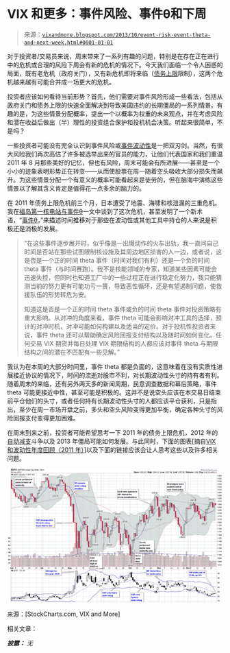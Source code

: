 <!--yml

分类：未分类

日期：2024-05-18 16:13:14

-->

# VIX 和更多：事件风险、事件θ和下周

> 来源：[`vixandmore.blogspot.com/2013/10/event-risk-event-theta-and-next-week.html#0001-01-01`](http://vixandmore.blogspot.com/2013/10/event-risk-event-theta-and-next-week.html#0001-01-01)

对于投资者/交易员来说，周末带来了一系列有趣的问题，特别是在存在正在进行中的危机或合理的风险下周会有新的危机的情况下。今天我们面临一个令人困惑的局面，既有老危机（政府关门），又有新危机即将来临（[债务上限](http://vixandmore.blogspot.com/search/label/debt%20ceiling)限制），这两个危机越来越有可能合并成一场更大的危机。

投资者应该如何看待当前形势？首先，他们需要对事件风险形成一些看法，包括从政府关门和债务上限的快速全面解决到导致美国违约的长期僵局的一系列情景。有趣的是，为这些情景分配概率，提出一个以概率为权重的未来观点，并在考虑风险和潜在收益后做出（半）理性的投资组合保护和投机机会决策。听起来很简单，不是吗？

一些投资者可能没有完全认识到事件风险或[事件波动性](http://vixandmore.blogspot.com/search/label/event%20volatility)是一把双刃剑。当然，有很大风险我们再次高估了许多被选举出来的官员的能力，让他们代表国家和我们重温 2011 年 8 月那些美好的记忆，但也有风险，周末可能会有所进展——甚至是一个小小的迹象表明形势正在转变——从而使股票在周一随着空头吸收大部分损失而飙升。为这些情景分配一个有意义的概率可能看起来是徒劳的，但在脑海中演练这些情景以了解其含义肯定是值得花一点多余的脑力的。

在 2011 年债务上限危机前三个月，日本遭受了地震、海啸和核泄漏的三重危机。我在[福岛第一核电站与事件θ](http://vixandmore.blogspot.com/2011/03/fukushima-daiichi-and-event-theta.html)一文中谈到了这次危机，甚至发明了一个新术语，“[事件θ](http://vixandmore.blogspot.com/search/label/event%20theta)，”来描述时间推移对于那些在波动性或其他工具中持仓的人来说是积极还是消极的发展。

> “在这些事件逐步展开时，似乎像是一出慢动作的火车出轨，我一直问自己时间是否站在那些试图限制核设施及其周边地区损害的人一边，或者说，这是否是一个正的时间 theta 事件（时间对我们有利）还是一个负的时间 theta 事件（与时间赛跑）。我不是核能领域的专家，知道某些因素可能会迅速失控，但同时也知道工厂中的一些过程正在进行稳定化努力，我只能猜测当前的努力更有可能功亏一篑，导致恶性循环，还是有望遏制问题，使救援队伍的形势转危为安。
> 
> 知道这是否是一个正的时间 theta 事件或负的时间 theta 事件对投资策略有重大影响。从对冲的角度来看，事件 theta 可能会影响对冲工具的选择，预计的对冲时机，对冲可能如何构建以及适当的定价。对于投机性投资者来说，事件 theta 还可以帮助确定风险回报支付结构以及随时间如何变化。任何交易 VIX 期货并每日处理 VIX 期限结构的人都应该对事件 theta 与期限结构之间的潜在不匹配有一些见解。”

我认为在本周的大部分时间里，事件 theta 都是负面的，这意味着在没有实质性进展接近协议的情况下，时间的流逝对股市不利，对长期波动性头寸的持有者有利。随着周末的来临，还有另外两天多的新闻周期，民意调查数据和幕后策略，事件 theta 可能更接近中性，甚至可能是积极的。这并不是说空头应该在本交易日结束前平仓他们的头寸，或者任何持有长期波动性头寸的人都应该平仓获利，只是指出，至少在周一市场开盘之前，多头和空头风险变得更加平衡，确定各种头寸的风险回报支付变得更加困难。

在周末到来之前，投资者可能希望思考一下 2011 年的债务上限危机，2012 年的[自动减支](http://vixandmore.blogspot.com/search/label/sequestration)斗争以及 2013 年僵局可能如何发展。与此同时，下面的图表[摘自[VIX 和波动性年度回顾（2011 年）](http://vixandmore.blogspot.com/2012/01/year-in-vix-and-volatility-2011.html)]以及下面的链接应该会让人思考这些以及许多相关问题。

![](img/06e822fe02e85345e84f0922e4402992.png)

来源：[StockCharts.com, VIX and More]

相关文章：

***披露：*** *无*
